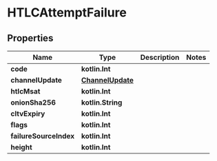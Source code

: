 
# HTLCAttemptFailure

## Properties
Name | Type | Description | Notes
------------ | ------------- | ------------- | -------------
**code** | **kotlin.Int** |  | 
**channelUpdate** | [**ChannelUpdate**](ChannelUpdate.md) |  | 
**htlcMsat** | **kotlin.Int** |  | 
**onionSha256** | **kotlin.String** |  | 
**cltvExpiry** | **kotlin.Int** |  | 
**flags** | **kotlin.Int** |  | 
**failureSourceIndex** | **kotlin.Int** |  | 
**height** | **kotlin.Int** |  | 



